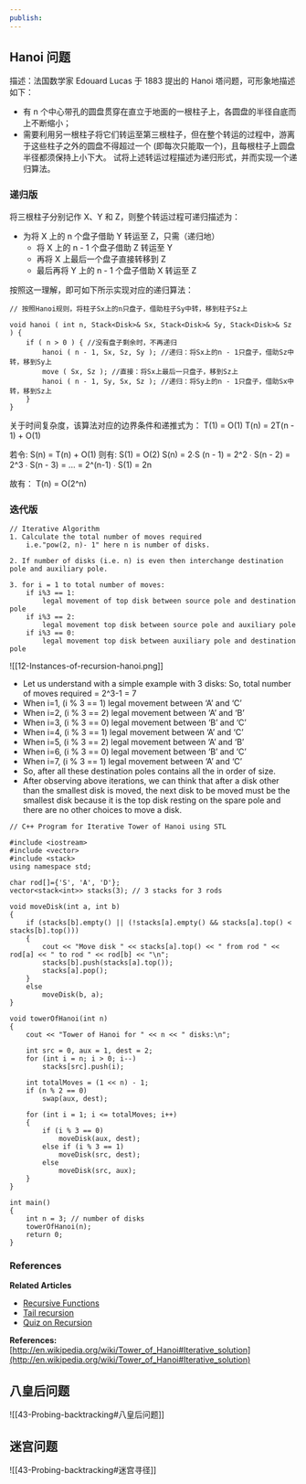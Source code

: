 ```yaml
---
publish:
---
```

## Hanoi 问题
描述：法国数学家 Edouard Lucas 于 1883 提出的 Hanoi 塔问题，可形象地描述如下：
- 有 n 个中心带孔的圆盘贯穿在直立于地面的一根柱子上，各圆盘的半径自底而上不断缩小；
- 需要利用另一根柱子将它们转运至第三根柱子，但在整个转运的过程中，游离于这些柱子之外的圆盘不得超过一个 (即每次只能取一个)，且每根柱子上圆盘半径都须保持上小下大。
试将上述转运过程描述为递归形式，并而实现一个递归算法。

### 递归版
将三根柱子分别记作 X、Y 和 Z，则整个转运过程可递归描述为：
- 为将 X 上的 n 个盘子借助 Y 转运至 Z，只需（递归地）
	- 将 X 上的 n - 1 个盘子借助 Z 转运至 Y 
	- 再将 X 上最后一个盘子直接转移到 Z 
	- 最后再将 Y 上的 n - 1 个盘子借助 X 转运至 Z 

按照这一理解，即可如下所示实现对应的递归算法：
```
// 按照Hanoi规则，将柱子Sx上的n只盘子，借助柱子Sy中转，移到柱子Sz上

void hanoi ( int n, Stack<Disk>& Sx, Stack<Disk>& Sy, Stack<Disk>& Sz ) {
	if ( n > 0 ) { //没有盘子剩余时，不再递归
		hanoi ( n - 1, Sx, Sz, Sy ); //递归：将Sx上的n - 1只盘子，借助Sz中转，移到Sy上
		move ( Sx, Sz ); //直接：将Sx上最后一只盘子，移到Sz上
		hanoi ( n - 1, Sy, Sx, Sz ); //递归：将Sy上的n - 1只盘子，借助Sx中转，移到Sz上
	}
}

```

关于时间复杂度，该算法对应的边界条件和递推式为：
T(1) = O(1)
T(n) = 2T(n - 1) + O(1)

若令: S(n) = T(n) + O(1)
则有: S(1) = O(2) 
     S(n) = 2∙S (n - 1) 
          = 2^2 ∙ S(n - 2) 
          = 2^3 ∙ S(n - 3)
          = ... = 2^(n-1) ∙ S(1) = 2n 

故有： T(n) = O(2^n)

### 迭代版 

```
// Iterative Algorithm
1. Calculate the total number of moves required 
	i.e."pow(2, n)- 1" here n is number of disks.

2. If number of disks (i.e. n) is even then interchange destination pole and auxiliary pole.

3. for i = 1 to total number of moves:
    if i%3 == 1:
	    legal movement of top disk between source pole and destination pole
    if i%3 == 2:
	    legal movement top disk between source pole and auxiliary pole    
    if i%3 == 0:
        legal movement top disk between auxiliary pole and destination pole
```

![[12-Instances-of-recursion-hanoi.png]]
- Let us understand with a simple example with 3 disks: So, total number of moves required = 2^3-1 = 7
- When i=1, (i % 3 == 1) legal movement between ‘A’ and ‘C’
- When i=2, (i % 3 == 2) legal movement between ‘A’ and ‘B’
- When i=3, (i % 3 == 0) legal movement between ‘B’ and ‘C’
- When i=4, (i % 3 == 1) legal movement between ‘A’ and ‘C’
- When i=5, (i % 3 == 2) legal movement between ‘A’ and ‘B’
- When i=6, (i % 3 == 0) legal movement between ‘B’ and ‘C’
- When i=7, (i % 3 == 1) legal movement between ‘A’ and ‘C’
- So, after all these destination poles contains all the in order of size.
- After observing above iterations, we can think that after a disk other than the smallest disk is moved, the next disk to be moved must be the smallest disk because it is the top disk resting on the spare pole and there are no other choices to move a disk.

```
// C++ Program for Iterative Tower of Hanoi using STL

#include <iostream>
#include <vector>
#include <stack>
using namespace std;

char rod[]={'S', 'A', 'D'};
vector<stack<int>> stacks(3); // 3 stacks for 3 rods

void moveDisk(int a, int b)
{
	if (stacks[b].empty() || (!stacks[a].empty() && stacks[a].top() < stacks[b].top()))
	{
		cout << "Move disk " << stacks[a].top() << " from rod " << rod[a] << " to rod " << rod[b] << "\n";
		stacks[b].push(stacks[a].top());
		stacks[a].pop();
	}
	else
		moveDisk(b, a);
}

void towerOfHanoi(int n)
{
	cout << "Tower of Hanoi for " << n << " disks:\n";

	int src = 0, aux = 1, dest = 2;
	for (int i = n; i > 0; i--)
		stacks[src].push(i);

	int totalMoves = (1 << n) - 1;
	if (n % 2 == 0)
		swap(aux, dest);

	for (int i = 1; i <= totalMoves; i++)
	{
		if (i % 3 == 0)
			moveDisk(aux, dest);
		else if (i % 3 == 1)
			moveDisk(src, dest);
		else
			moveDisk(src, aux);
	}
}

int main()
{
	int n = 3; // number of disks
	towerOfHanoi(n);
	return 0;
}

```

### References

**Related Articles** 

- [Recursive Functions](https://www.geeksforgeeks.org/recursive-functions/)
- [Tail recursion](https://www.geeksforgeeks.org/tail-recursion/)
- [Quiz on Recursion](https://www.geeksforgeeks.org/algorithms-gq/recursion-gq/)

**References:**   
[http://en.wikipedia.org/wiki/Tower_of_Hanoi#Iterative_solution](http://en.wikipedia.org/wiki/Tower_of_Hanoi#Iterative_solution)

## 八皇后问题
![[43-Probing-backtracking#八皇后问题]]

## 迷宫问题
![[43-Probing-backtracking#迷宫寻径]]
